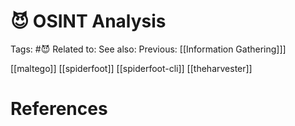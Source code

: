 # 😈 OSINT Analysis

Tags: #😈
Related to: 
See also: 
Previous: [[Information Gathering]]]

[[maltego]]
[[spiderfoot]]
[[spiderfoot-cli]]
[[theharvester]]

# References